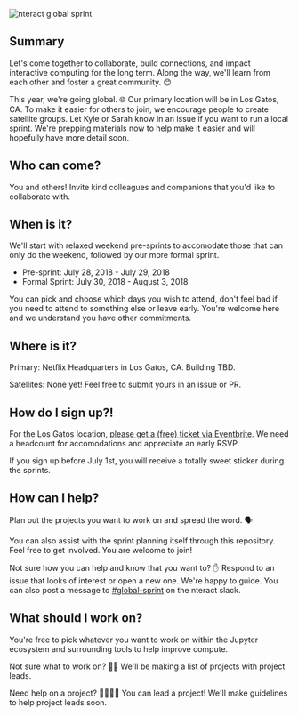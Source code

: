 ![nteract global sprint](https://user-images.githubusercontent.com/836375/41489143-b680d0fe-70a3-11e8-93d2-cc3b8e5eabe7.png)

## Summary

Let's come together to collaborate, build connections, and impact interactive computing for the long term. Along the way, we'll learn from each other and foster a great community. 😊

This year, we're going global. 🌐 Our primary location will be in Los Gatos, CA. To make it easier for others to join, we encourage people to create satellite groups. Let Kyle or Sarah know in an issue if you want to run a local sprint. We're prepping materials now to help make it easier and will hopefully have more detail soon.

## Who can come?

You and others! Invite kind colleagues and companions that you'd like to collaborate with.

## When is it?

We'll start with relaxed weekend pre-sprints to accomodate those that can only do the weekend, followed by our more formal sprint.

- Pre-sprint: July 28, 2018 - July 29, 2018
- Formal Sprint: July 30, 2018 - August 3, 2018

You can pick and choose which days you wish to attend, don't feel bad if you need to attend to something else or leave early. You're welcome here and we understand you have other commitments.

## Where is it?

Primary: Netflix Headquarters in Los Gatos, CA. Building TBD.

Satellites: None yet! Feel free to submit yours in an issue or PR.

## How do I sign up?!

For the Los Gatos location, [please get a (free) ticket via Eventbrite](https://nteract.slack.com/messages/C8GD9BZQV/details/). We need a headcount for accomodations and appreciate an early RSVP.

If you sign up before July 1st, you will receive a totally sweet sticker during the sprints.

## How can I help?

Plan out the projects you want to work on and spread the word. 🗣

You can also assist with the sprint planning itself through this repository. Feel free to get involved. You are welcome to join!

Not sure how you can help and know that you want to? ✋ Respond to an issue that looks of interest or open a new one. We're happy to guide. You can also post a message to [#global-sprint](https://nteract.slack.com/messages/C8GD9BZQV/details/) on the nteract slack.

## What should I work on?

You're free to pick whatever you want to work on within the Jupyter ecosystem and surrounding tools to help improve compute.

Not sure what to work on? 🤷‍♀️ We'll be making a list of projects with project leads.

Need help on a project? 👷🏼👷🏾‍ You can lead a project! We'll make guidelines to help project leads soon.
